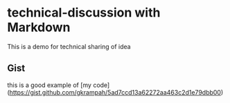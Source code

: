 # technical-discussion with Markdown
This is a demo for technical sharing of idea


## Gist

this is a good example of [my code] (https://gist.github.com/gkrampah/5ad7ccd13a62272aa463c2d1e79dbb00)
